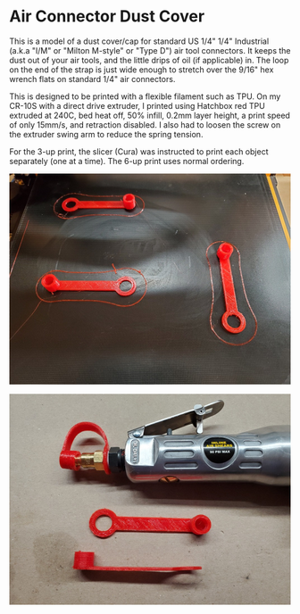 # Air Connector Dust Cover

This is a model of a dust cover/cap for standard US 1/4" 1/4" Industrial (a.k.a "I/M" or "Milton M-style" or "Type D") air tool connectors. It keeps the dust out of your air tools, and the little drips of oil (if applicable) in. The loop on the end of the strap is just wide enough to stretch over the 9/16" hex wrench flats on standard 1/4" air connectors.

This is designed to be printed with a flexible filament such as TPU. On my CR-10S with a direct drive extruder, I printed using Hatchbox red TPU extruded at 240C, bed heat off, 50% infill, 0.2mm layer height, a print speed of only 15mm/s, and retraction disabled. I also had to loosen the screw on the extruder swing arm to reduce the spring tension.

For the 3-up print, the slicer (Cura) was instructed to print each object separately (one at a time). The 6-up print uses normal ordering.

![photo of 3-up parts on print bed](sm_20220221_121919.jpg)

![photo of printed parts and one installed on an air tool](sm_20220221_121949.jpg)
